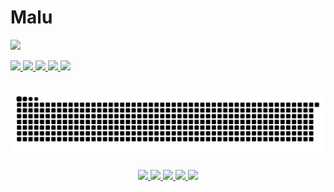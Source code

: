 #  Malu

<!-- Typing SVG -->
<p align="">
  <img src="https://readme-typing-svg.demolab.com?font=Fira+Code&weight=600&size=16&pause=1000&color=2581EC&width=435&lines=So+Long%2C+and+Thanks+for+All+the+Fish">
</p>


<p align="">
  <a href="https://www.linkedin.com/in/maria-luiza-lima-05911b298/">
    <img src="https://web.badges.world/badges/websites/sticker_linkedin.gif">
  </a>
  <a href="https://fantasmasexistemaqui.blogspot.com/">
    <img src="https://web.badges.world/badges/directories/globe_blogs.gif">
  </a>
  <a href="https://xp.quenq.com/">
    <img src="https://web.badges.world/badges/operated/xp.gif">
  </a>
  <a href="#">
    <img src="https://web.badges.world/badges/other/ilovemycat.gif">
  </a>
  <a href="https://www.instagram.com/the_littlebraiin/">
    <img src="https://web.badges.world/badges/humor/clickherebtn.gif">
  </a>
</p>

##

<p align="center">
  <picture>
    <source media="(prefers-color-scheme: dark)" srcset="https://raw.githubusercontent.com/MaluWhoo/MaluWhoo/output/github-contribution-grid-snake-dark.svg">
    <source media="(prefers-color-scheme: light)" srcset="https://raw.githubusercontent.com/MaluWhoo/MaluWhoo/output/github-contribution-grid-snake.svg">
    <img alt="github contribution grid snake animation" src="https://raw.githubusercontent.com/MaluWhoo/MaluWhoo/output/github-contribution-grid-snake.svg">
  </picture>
</p> <!-- _generated with [Platane/snk](https://github.com/Platane/snk)_ -->

<!-- BADGES -->
<p align="center">
  <a href="https://anlucas.neocities.org/wwwbutton.gif">
    <img src="https://anlucas.neocities.org/wwwbutton.gif">
  </a>
  <a href="https://spiritcellar.neocities.org/images/badges/anipan.gif">
    <img src="https://spiritcellar.neocities.org/images/badges/anipan.gif">
  </a>
  <a href="https://spiritcellar.neocities.org/images/badges/learn_html.gif">
    <img src="https://spiritcellar.neocities.org/images/badges/learn_html.gif">
  </a>
  <a href="https://spiritcellar.neocities.org/images/badges/StardewValley.gif">
    <img src="https://spiritcellar.neocities.org/images/badges/StardewValley.gif">
  </a>
  <a href="https://jack-dawlia.neocities.org/image/pink-lace-programmer.gif">
    <img src="https://jack-dawlia.neocities.org/image/pink-lace-programmer.gif">
  </a>
</p>

